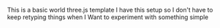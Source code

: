 This is a basic world three.js template
I have this setup so I don't have to keep retyping things when I 
Want to experiment with something simple
